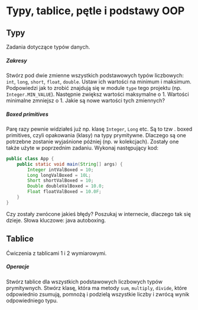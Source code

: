 # Typy, tablice, pętle i podstawy OOP

## Typy
Zadania dotyczące typów danych.

##### Zakresy
Stwórz pod dwie zmienne wszystkich podstawowych typów liczbowych: ``int``, 
``long``, ``short``, ``float``, ``double``. Ustaw ich wartości na minimum i 
maksimum. Podpowiedzi jak to zrobić znajdują się w module ``type`` tego 
projektu (np. ``Integer.MIN_VALUE``). Następnie zwiększ wartości maksymalne o
 1\. Wartości minimalne zmniejsz o 1. Jakie są nowe wartości tych zmiennych? 

##### Boxed primitives
Parę razy pewnie widziałeś już np. klasę ``Integer``, ``Long`` etc. Są to tzw
. boxed primitives, czyli opakowania (klasy) na typy prymitywne. Dlaczego są 
one potrzebne zostanie wyjaśnione później (np. w kolekcjach). Zostały one 
także użyte w poprzednim zadaniu. Wykonaj następujący kod:
```java
public class App {
	public static void main(String[] args) {
		Integer intValBoxed = 10;
		Long longValBoxed = 10L;
		Short shortValBoxed = 10;
		Double doubleValBoxed = 10.0;
		Float floatValBoxed = 10.0F;		
	}
}
```
Czy zostały zwrócone jakieś błędy? Poszukaj w internecie, dlaczego tak się 
dzieje. Słowa kluczowe: java autoboxing.

## Tablice
Ćwiczenia z tablicami 1 i 2 wymiarowymi.

##### Operacje
Stwórz tablice dla wszystkich podstawowych liczbowych typów prymitywnych. 
Stwórz klasę, która ma metody ``sum``, ``multiply``, ``divide``, które 
odpowiednio zsumują, pomnożą i podzielą wszystkie liczby i zwrócą wynik 
odpowiedniego typu.